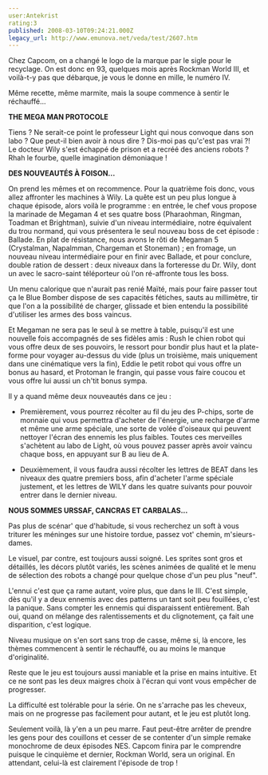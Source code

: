 ```yaml
---
user:Antekrist
rating:3
published: 2008-03-10T09:24:21.000Z
legacy_url: http://www.emunova.net/veda/test/2607.htm
---
```

Chez Capcom, on a changé le logo de la marque par le sigle pour le recyclage. On est donc en 93, quelques mois après Rockman World III, et voilà-t-y pas que débarque, je vous le donne en mille, le numéro IV.  

Même recette, même marmite, mais la soupe commence à sentir le réchauffé...  

  

**THE MEGA MAN PROTOCOLE**  

Tiens ? Ne serait-ce point le professeur Light qui nous convoque dans son labo ? Que peut-il bien avoir à nous dire ? Dis-moi pas qu'c'est pas vrai ?! Le docteur Wily s'est échappé de prison et a recréé des anciens robots ? Rhah le fourbe, quelle imagination démoniaque !  

  

**DES NOUVEAUTÉS À FOISON...**  

On prend les mêmes et on recommence. Pour la quatrième fois donc, vous allez affronter les machines à Wily. La quête est un peu plus longue à chaque épisode, alors voilà le programme : en entrée, le chef vous propose la marinade de Megaman 4 et ses quatre boss (Pharaohman, Ringman, Toadman et Brightman), suivie d'un niveau intermédiaire, notre équivalent du trou normand, qui vous présentera le seul nouveau boss de cet épisode : Ballade. En plat de résistance, nous avons le rôti de Megaman 5 (Crystalman, Napalmman, Chargeman et Stoneman) ; en fromage, un nouveau niveau intermédiaire pour en finir avec Ballade, et pour conclure, double ration de dessert : deux niveaux dans la forteresse du Dr. Wily, dont un avec le sacro-saint téléporteur où l'on ré-affronte tous les boss.  

Un menu calorique que n'aurait pas renié Maïté, mais pour faire passer tout ça le Blue Bomber dispose de ses capacités fétiches, sauts au millimètre, tir que l'on a la possibilité de charger, glissade et bien entendu la possibilité d'utiliser les armes des boss vaincus.  

Et Megaman ne sera pas le seul à se mettre à table, puisqu'il est une nouvelle fois accompagnés de ses fidèles amis : Rush le chien robot qui vous offre deux de ses pouvoirs, le ressort pour bondir plus haut et la plate-forme pour voyager au-dessus du vide (plus un troisième, mais uniquement dans une cinématique vers la fin), Eddie le petit robot qui vous offre un bonus au hasard, et Protoman le frangin, qui passe vous faire coucou et vous offre lui aussi un ch'tit bonus sympa.  

  

Il y a quand même deux nouveautés dans ce jeu :   

- Premièrement, vous pourrez récolter au fil du jeu des P-chips, sorte de monnaie qui vous permettra d'acheter de l'énergie, une recharge d'arme et même une arme spéciale, une sorte de volée d'oiseaux qui peuvent nettoyer l'écran des ennemis les plus faibles. Toutes ces merveilles s'achètent au labo de Light, où vous pouvez passer après avoir vaincu chaque boss, en appuyant sur B au lieu de A.  

- Deuxièmement, il vous faudra aussi récolter les lettres de BEAT dans les niveaux des quatre premiers boss, afin d'acheter l'arme spéciale justement, et les lettres de WILY dans les quatre suivants pour pouvoir entrer dans le dernier niveau.  

  

**NOUS SOMMES URSSAF, CANCRAS ET CARBALAS...**  

Pas plus de scénar' que d'habitude, si vous recherchez un soft à vous triturer les méninges sur une histoire tordue, passez vot' chemin, m'sieurs-dames.  

Le visuel, par contre, est toujours aussi soigné. Les sprites sont gros et détaillés, les décors plutôt variés, les scènes animées de qualité et le menu de sélection des robots a changé pour quelque chose d'un peu plus "neuf".  

L'ennui c'est que ça rame autant, voire plus, que dans le III. C'est simple, dès qu'il y a deux ennemis avec des patterns un tant soit peu fouillées, c'est la panique. Sans compter les ennemis qui disparaissent entièrement. Bah oui, quand on mélange des ralentissements et du clignotement, ça fait une disparition, c'est logique.  

Niveau musique on s'en sort sans trop de casse, même si, là encore, les thèmes commencent à sentir le réchauffé, ou au moins le manque d'originalité.  

Reste que le jeu est toujours aussi maniable et la prise en mains intuitive. Et ce ne sont pas les deux maigres choix à l'écran qui vont vous empêcher de progresser.  

La difficulté est tolérable pour la série. On ne s'arrache pas les cheveux, mais on ne progresse pas facilement pour autant, et le jeu est plutôt long.  

Seulement voilà, là y'en a un peu marre. Faut peut-être arrêter de prendre les gens pour des couillons et cesser de se contenter d'un simple remake monochrome de deux épisodes NES. Capcom finira par le comprendre puisque le cinquième et dernier, Rockman World, sera un original. En attendant, celui-là est clairement l'épisode de trop !